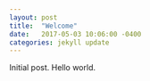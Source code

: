 ```yaml
---
layout: post
title:  "Welcome"
date:   2017-05-03 10:06:00 -0400
categories: jekyll update
---
```

Initial post.
Hello world.
